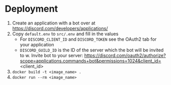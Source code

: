 # Deployment
1. Create an application with a bot over at https://discord.com/developers/applications/
2. Copy `default.env` to `src/.env` and fill in the values
    - For `DISCORD_CLIENT_ID` and `DISCORD_TOKEN` see the OAuth2 tab for your application
    - `DISCORD_GUILD_ID` is the ID of the server which the bot will be invited to
w. Invite bot to your server: https://discord.com/oauth2/authorize?scope=applications.commands+bot&permissions=1024&client_id=<client_id>
4. `docker build -t <image_name> .`
5. `docker run --rm <image_name>`